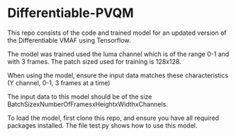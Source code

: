 # Differentiable-PVQM

This repo consists of the code and trained model for an updated version of the Differentiable VMAF using Tensorflow.

The model was trained used the luma channel which is of the range 0-1 and with 3 frames. The patch sized used for training is 128x128.

When using the model, ensure the input data matches these characteristics (Y channel, 0-1, 3 frames at a time)

The input data to this model should be of the size BatchSizexNumberOfFramesxHeightxWidthxChannels.

To load the model, first clone this repo, and ensure you have all required packages installed.
The file test.py shows how to use this model. 
